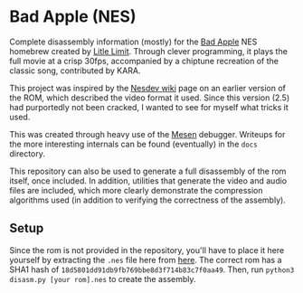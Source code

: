 # Bad Apple (NES)

Complete disassembly information (mostly) for the [Bad Apple](https://www.romhacking.net/homebrew/112/) NES homebrew created by [Litle Limit](https://web.archive.org/web/20190201082323/http://www.geocities.jp/littlimi/). Through clever programming, it plays the full movie at a crisp 30fps, accompanied by a chiptune recreation of the classic song, contributed by KARA.

This project was inspired by the [Nesdev wiki](https://www.nesdev.org/wiki/Bad_Apple) page on an earlier version of the ROM, which described the video format it used. Since this version (2.5) had purportedly not been cracked, I wanted to see for myself what tricks it used.

This was created through heavy use of the [Mesen](mesen.ca) debugger. Writeups for the more interesting internals can be found (eventually) in the `docs` directory.

This repository can also be used to generate a full disassembly of the rom itself, once included. In addition, utilities that generate the video and audio files are included, which more clearly demonstrate the compression algorithms used (in addition to verifying the correctness of the assembly).

## Setup

Since the rom is not provided in the repository, you'll have to place it here yourself by extracting the `.nes` file here from [here](https://www.romhacking.net/download/homebrew/112/). The correct rom has a SHA1 hash of `18d5801dd91db9fb769bbe8d3f714b83c7f0aa49`. Then, run `python3 disasm.py [your rom].nes` to create the assembly.
